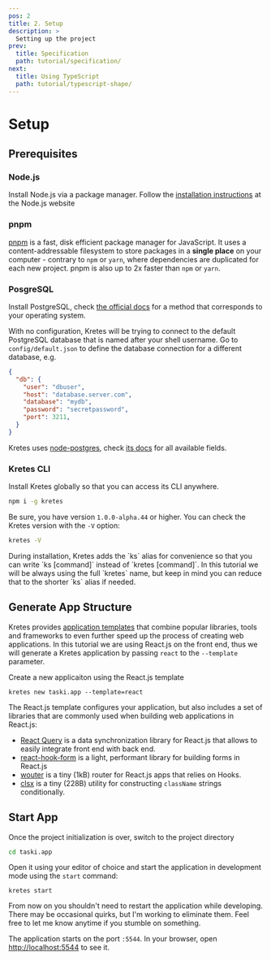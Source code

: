 ```yaml
---
pos: 2
title: 2. Setup
description: >
  Setting up the project
prev:
  title: Specification
  path: tutorial/specification/
next:
  title: Using TypeScript 
  path: tutorial/typescript-shape/
---
```


# Setup

## Prerequisites

### Node.js

Install Node.js via a package manager. Follow the [installation instructions](https://nodejs.org/en/download/package-manager/) at the Node.js website

### pnpm 

[pnpm](https://pnpm.io/) is a fast, disk efficient package manager for JavaScript. It uses a content-addressable filesystem to store packages in a **single place** on your computer - contrary to `npm` or `yarn`, where dependencies are duplicated for each new project. pnpm is also up to 2x faster than `npm` or `yarn`.

### PosgreSQL

Install PostgreSQL, check [the official docs](https://www.postgresql.org/download/) for a method that corresponds to your operating system.

With no configuration, Kretes will be trying to connect to the default PostgreSQL database that is named after your shell username. Go to `config/default.json` to define the database connection for a different database, e.g.

```json
{
  "db": {
    "user": "dbuser",
    "host": "database.server.com",
    "database": "mydb",
    "password": "secretpassword",
    "port": 3211,
  }
}
```

Kretes uses [node-postgres](https://node-postgres.com/), check [its docs](https://node-postgres.com/features/connecting) for all available fields.

### Kretes CLI

Install Kretes globally so that you can access its CLI anywhere.

```bash
npm i -g kretes
```

Be sure, you have version `1.0.0-alpha.44` or higher. You can check the Kretes version with the `-V` option:

```bash
kretes -V
```

<Notice>
During installation, Kretes adds the `ks` alias for convenience so that you can write `ks [command]` instead of `kretes [command]`. In this tutorial we will be always using the full `kretes` name, but keep in mind you can reduce that to the shorter `ks` alias if needed.
</Notice>

## Generate App Structure 

Kretes provides [application templates](/docs/integrations) that combine popular libraries, tools and frameworks to even further speed up the process of creating web applications. In this tutorial we are using React.js on the front end, thus we will generate a Kretes application by passing `react` to the `--template` parameter.

Create a new applicaiton using the React.js template

```
kretes new taski.app --template=react
```

The React.js template configures your application, but also includes a set of libraries that are commonly used when building web applications in React.js:

* [React Query](https://react-query.tanstack.com) is a data synchronization library for React.js that allows to easily integrate front end with back end.
* [react-hook-form](https://react-hook-form.com) is a light, performant library for building forms in React.js
* [wouter](https://github.com/molefrog/wouter) is a tiny (1kB) router for React.js apps that relies on Hooks.
* [clsx](https://github.com/lukeed/clsx) is a tiny (228B) utility for constructing `className` strings conditionally.

## Start App

Once the project initialization is over, switch to the project directory

```bash
cd taski.app
```

Open it using your editor of choice and start the application in development mode using the `start` command:

```
kretes start
```

From now on you shouldn't need to restart the application while developing. There may be occasional quirks, but I'm working to eliminate them. Feel free to let me know anytime if you stumble on something.

The application starts on the port `:5544`. In your browser, open [http://localhost:5544](http://localhost:5544) to see it.

